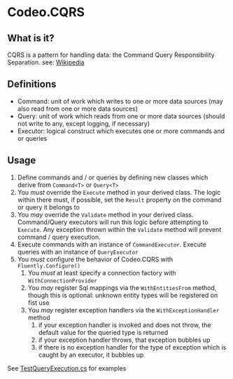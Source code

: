 # Codeo.CQRS

## What is it?
CQRS is a pattern for handling data: the Command Query Responsibility Separation.
see: [Wikipedia](https://en.wikipedia.org/wiki/Command–query_separation)

## Definitions
- Command: unit of work which writes to one or more data sources (may also read from one or more data sources)
- Query: unit of work which reads from one or more data sources (should not write to any, except logging, if necessary)
- Executor: logical construct which executes one or more commands and or queries

## Usage
1. Define commands and / or queries by defining new classes which derive from `Command<T>` or `Query<T>`
2. You *must* override the `Execute` method in your derived class. The logic within there must, if possible,
    set the `Result` property on the command or query it belongs to
3. You _may_ override the `Validate` method in your derived class. Command/Query executors will run this
    logic before attempting to `Execute`. Any exception thrown within the `Validate` method will prevent
    command / query execution.
4. Execute commands with an instance of `CommandExecutor`. Execute queries with an instance of `QueryExecutor`
5. You *must* configure the behavior of Codeo.CQRS with `Fluently.Configure()`
    1. You *must* at least specify a connection factory with `WithConnectionProvider`
    2. You _may_ register Sql mappings via the `WithEntitiesFrom` method, though this is optional:
       unknown entity types will be registered on fist use
    3. You _may_ register exception handlers via the `WithExceptionHandler` method
        1. if your exception handler is invoked and does not throw, the default value for the queried type is returned
        2. if your exception handler throws, that exception bubbles up
        3. if there is no exception handler for the type of exception which is caught by an executor, it bubbles up
        
See [TestQueryExecution.cs](src/Codeo.CQRS.Tests/TestQueryExecution.cs) for examples         
